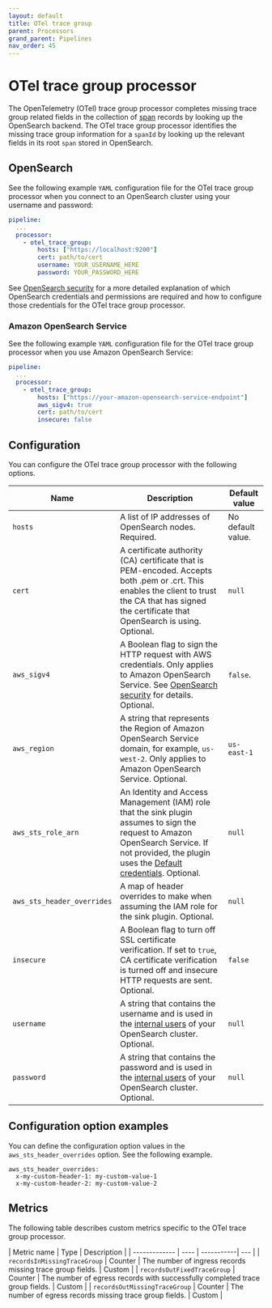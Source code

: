 ```yaml
---
layout: default
title: OTel trace group
parent: Processors
grand_parent: Pipelines
nav_order: 45
---
```


# OTel trace group processor

The OpenTelemetry (OTel) trace group processor completes missing trace group related fields in the collection of [span](https://github.com/opensearch-project/data-prepper/blob/834f28fdf1df6d42a6666e91e6407474b88e7ec6/data-prepper-api/src/main/java/org/opensearch/dataprepper/model/trace/Span.java) records by looking up the OpenSearch backend. The OTel trace group processor identifies the missing trace group information for a `spanId` by looking up the relevant fields in its root `span` stored in OpenSearch.

## OpenSearch

See the following example `YAML` configuration file for the OTel trace group processor when you connect to an OpenSearch cluster using your username and password:

``` YAML
pipeline:
  ...
  processor:
    - otel_trace_group:
        hosts: ["https://localhost:9200"]
        cert: path/to/cert
        username: YOUR_USERNAME_HERE
        password: YOUR_PASSWORD_HERE
```

See [OpenSearch security](https://github.com/opensearch-project/data-prepper/blob/834f28fdf1df6d42a6666e91e6407474b88e7ec6/data-prepper-plugins/opensearch/opensearch_security.md#L4) for a more detailed explanation of which OpenSearch credentials and permissions are required and how to configure those credentials for the OTel trace group processor.

### Amazon OpenSearch Service

See the following example `YAML` configuration file for the OTel trace group processor when you use Amazon OpenSearch Service:

``` YAML
pipeline:
  ...
  processor:
    - otel_trace_group:
        hosts: ["https://your-amazon-opensearch-service-endpoint"]
        aws_sigv4: true
        cert: path/to/cert
        insecure: false
```

## Configuration

You can configure the OTel trace group processor with the following options.

| Name | Description | Default value |
| -----| ----| -----------|
| `hosts`| A list of IP addresses of OpenSearch nodes. Required. | No default value. | 
| `cert` | A certificate authority (CA) certificate that is PEM-encoded. Accepts both .pem or .crt. This enables the client to trust the CA that has signed the certificate that OpenSearch is using. Optional. | `null` |
| `aws_sigv4` | A Boolean flag to sign the HTTP request with AWS credentials. Only applies to Amazon OpenSearch Service. See [OpenSearch security](https://github.com/opensearch-project/data-prepper/blob/129524227779ee35a327c27c3098d550d7256df1/data-prepper-plugins/opensearch/security.md) for details. Optional. | `false`. |
| `aws_region` | A string that represents the Region of Amazon OpenSearch Service domain, for example, `us-west-2`. Only applies to Amazon OpenSearch Service. Optional. | `us-east-1` |
| `aws_sts_role_arn`| An Identity and Access Management (IAM) role that the sink plugin assumes to sign the request to Amazon OpenSearch Service. If not provided, the plugin uses the [Default credentials](https://sdk.amazonaws.com/java/api/latest/software/amazon/awssdk/auth/credentials/DefaultCredentialsProvider.html). Optional. | `null` |
| `aws_sts_header_overrides` | A map of header overrides to make when assuming the IAM role for the sink plugin. Optional. | `null` |
| `insecure` | A Boolean flag to turn off SSL certificate verification. If set to `true`, CA certificate verification is turned off and insecure HTTP requests are sent. Optional. | `false` |
| `username` | A string that contains the username and is used in the [internal users](https://opensearch.org/docs/latest/security/access-control/users-roles/) of your OpenSearch cluster. Optional. | `null` |
| `password` | A string that contains the password and is used in the [internal users](https://opensearch.org/docs/latest/security/access-control/users-roles/) of your OpenSearch cluster. Optional. | `null` |

## Configuration option examples

You can define the configuration option values in the `aws_sts_header_overrides` option. See the following example.

```
aws_sts_header_overrides:
  x-my-custom-header-1: my-custom-value-1
  x-my-custom-header-2: my-custom-value-2
```

## Metrics

The following table describes custom metrics specific to the OTel trace group processor.

| Metric name | Type | Description |
| ------------- | ---- | -----------| --- | 
| `recordsInMissingTraceGroup` | Counter | The number of ingress records missing trace group fields. | Custom |
| `recordsOutFixedTraceGroup` | Counter | The number of egress records with successfully completed trace group fields. | Custom |
| `recordsOutMissingTraceGroup` | Counter | The number of egress records missing trace group fields. | Custom |
